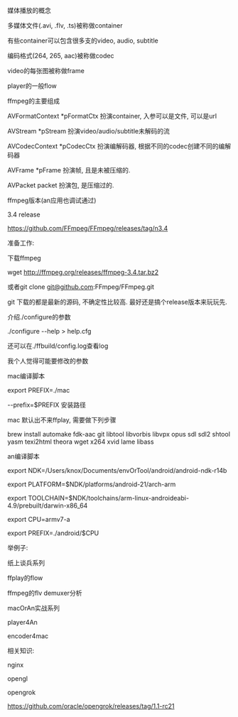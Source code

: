 媒体播放的概念

多媒体文件(.avi, .flv, .ts)被称做container

有些container可以包含很多支的video, audio, subtitle

编码格式(264, 265, aac)被称做codec

video的每张图被称做frame



player的一般flow



ffmpeg的主要组成

AVFormatContext *pFormatCtx 扮演container, 入参可以是文件, 可以是url

AVStream *pStream 扮演video/audio/subtitle未解码的流

AVCodecContext *pCodecCtx 扮演编解码器, 根据不同的codec创建不同的编解码器

AVFrame *pFrame 扮演帧, 且是未被压缩的.

AVPacket packet 扮演包, 是压缩过的.



ffmpeg版本(an应用也调试通过)

3.4 release

https://github.com/FFmpeg/FFmpeg/releases/tag/n3.4



准备工作:

下载ffmpeg     

wget http://ffmpeg.org/releases/ffmpeg-3.4.tar.bz2

或者git clone git@github.com:FFmpeg/FFmpeg.git 

git 下载的都是最新的源码, 不确定性比较高. 最好还是搞个release版本来玩玩先.



介绍./configure的参数

./configure --help > help.cfg

还可以在./ffbuild/config.log查看log



我个人觉得可能要修改的参数

mac编译脚本

export PREFIX=./mac

--prefix=$PREFIX  安装路径

mac 默认出不来ffplay, 需要做下列步骤

brew install automake fdk-aac git libtool libvorbis libvpx opus sdl sdl2 shtool yasm texi2html theora wget x264 xvid lame libass



an编译脚本

export NDK=/Users/knox/Documents/envOrTool/android/android-ndk-r14b

export PLATFORM=$NDK/platforms/android-21/arch-arm

export TOOLCHAIN=$NDK/toolchains/arm-linux-androideabi-4.9/prebuilt/darwin-x86_64

export CPU=armv7-a

export PREFIX=./android/$CPU



举例子:

纸上谈兵系列

ffplay的flow

ffmpeg的flv demuxer分析



macOrAn实战系列

player4An

encoder4mac



相关知识:

nginx



opengl



opengrok

https://github.com/oracle/opengrok/releases/tag/1.1-rc21